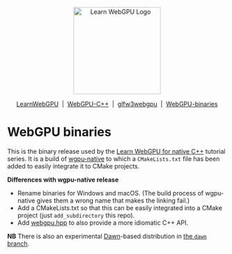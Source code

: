 <div align="center">
  <picture>
    <source media="(prefers-color-scheme: dark)" srcset="https://raw.githubusercontent.com/eliemichel/LearnWebGPU/main/images/webgpu-dark.svg">
    <source media="(prefers-color-scheme: light)" srcset="https://raw.githubusercontent.com/eliemichel/LearnWebGPU/main/images/webgpu-light.svg">
    <img alt="Learn WebGPU Logo" src="images/webgpu-dark.svg" width="200">
  </picture>

  <a href="https://github.com/eliemichel/LearnWebGPU">LearnWebGPU</a> &nbsp;|&nbsp; <a href="https://github.com/eliemichel/WebGPU-Cpp">WebGPU-C++</a> &nbsp;|&nbsp; <a href="https://github.com/eliemichel/glfw3webgpu">glfw3webgpu</a> &nbsp;|&nbsp; <a href="https://github.com/eliemichel/WebGPU-binaries">WebGPU-binaries</a>
</div>

WebGPU binaries
===============

This is the binary release used by the [Learn WebGPU for native C++](https://eliemichel.github.io/LearnWebGPU) tutorial series. It is a build of [wgpu-native](https://github.com/gfx-rs/wgpu-native) to which a `CMakeLists.txt` file has been added to easily integrate it to CMake projects.

**Differences with wgpu-native release**

 - Rename binaries for Windows and macOS. (The build process of wgpu-native gives them a wrong name that makes the linking fail.)
 - Add a CMakeLists.txt so that this can be easily integrated into a CMake project (just `add_subdirectory` this repo).
 - Add [webgpu.hpp](https://github.com/eliemichel/WebGPU-Cpp) to also provide a more idiomatic C++ API.

**NB** There is also an experimental [Dawn](https://dawn.googlesource.com/dawn)-based distribution in [the `dawn` branch](https://github.com/eliemichel/WebGPU-binaries/tree/dawn).
